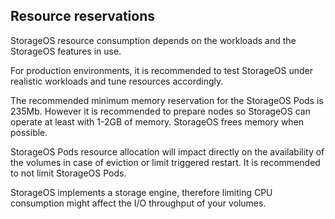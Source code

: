 ## Resource reservations

StorageOS resource consumption depends on the workloads and the StorageOS
features in use. 

For production environments, it is recommended to test StorageOS under
realistic workloads and tune resources accordingly.

The recommended minimum memory reservation for the StorageOS Pods is 235Mb.
However it is recommended to prepare nodes so StorageOS can operate at least
with 1-2GB of memory. StorageOS frees memory when possible.

StorageOS Pods resource allocation will impact directly on the availability of
the volumes in case of eviction or limit triggered restart. It is recommended
to not limit StorageOS Pods.

StorageOS implements a storage engine, therefore limiting CPU consumption might
affect the I/O throughput of your volumes.

